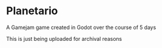 # Planetario
A Gamejam game created in Godot over the course of 5 days

This is just being uploaded for archival reasons
